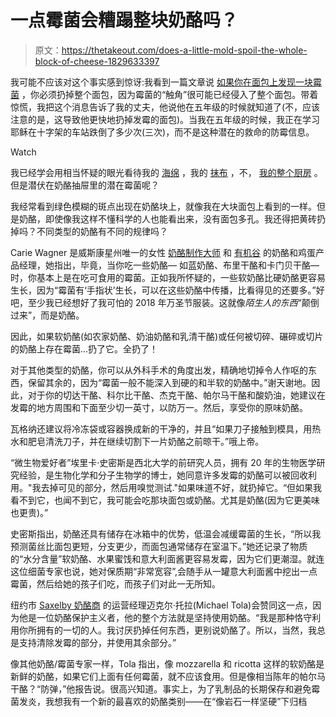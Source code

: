 # 一点霉菌会糟蹋整块奶酪吗？

> 原文：<https://thetakeout.com/does-a-little-mold-spoil-the-whole-block-of-cheese-1829633397>

我可能不应该对这个事实感到惊讶:我看到一篇文章说 [如果你在面包上发现一块霉菌](https://thetakeout.com/last-call-can-you-cut-out-the-mold-from-your-bread-and-1829207004) ，你必须扔掉整个面包，因为霉菌的“触角”很可能已经侵入了整个面包。带着惊慌，我把这个消息告诉了我的丈夫，他说他在五年级的时候就知道了(不，应该注意的是，这导致他更快地扔掉发霉的面包)。当我在五年级的时候，我正在学习耶稣在十字架的车站跌倒了多少次(三次)，而不是这种潜在的救命的防霉信息。

Watch

我已经学会用相当怀疑的眼光看待我的 [海绵](https://thetakeout.com/how-often-should-you-toss-your-kitchen-sponge-1826099826) ，我的 [抹布](https://thetakeout.com/new-germy-thing-to-be-terrified-of-in-your-kitchen-the-1826731809) ，不， [我的整个厨房](https://thetakeout.com/everything-in-your-kitchen-is-covered-in-shit-1823356675) 。但是潜伏在奶酪抽屉里的潜在霉菌呢？

我经常看到绿色模糊的斑点出现在奶酪块上，就像我在大块面包上看到的一样。但是奶酪，即使像我这样不懂科学的人也能看出来，没有面包多孔。我还得把黄砖扔掉吗？不同类型的奶酪有不同的规律吗？

Carie Wagner 是威斯康星州唯一的女性 [奶酪制作大师](https://www.cdr.wisc.edu/mastercheesemaker/about) 和 [有机谷](https://www.organicvalley.coop/) 的奶酪和鸡蛋产品经理，她指出，毕竟，当你吃一些奶酪— 如蓝奶酪、布里干酪和卡门贝干酪— 时，你基本上是在吃可食用的霉菌。正如我所怀疑的，一些软奶酪比硬奶酪更容易生长，因为“霉菌有‘手指状’生长，可以在这些奶酪中传播，比看得见的还要多。”好吧，至少我已经想好了我可怕的 2018 年万圣节服装。这就像*陌生人的东西*“颠倒过来”，而是奶酪。

因此，如果软奶酪(如农家奶酪、奶油奶酪和乳清干酪)或任何被切碎、碾碎或切片的奶酪上存在霉菌...扔了它。全扔了！

对于其他类型的奶酪，你可以从外科手术的角度出发，精确地切掉令人作呕的东西，保留其余的，因为“霉菌一般不能深入到硬的和半软的奶酪中。”谢天谢地。因此，对于你的切达干酪、科尔比干酪、杰克干酪、帕尔马干酪和酸奶油，她建议在发霉的地方周围和下面至少切一英寸，以防万一。然后，享受你的原味奶酪。

瓦格纳还建议将冷冻袋或容器换成新的干净的，并且“如果刀子接触到模具，用热水和肥皂清洗刀子，并在继续切割下一片奶酪之前晾干。”哦上帝。

“微生物爱好者”埃里卡·史密斯是西北大学的前研究人员，拥有 20 年的生物医学研究经验，是生物化学和分子生物学的博士，她同意许多发霉的奶酪可以被回收利用。"我去掉可见的部分，然后用嗅觉测试."如果味道不好，就扔掉它。“但如果我看不到它，也闻不到它，我可能会吃那块面包或奶酪。尤其是奶酪(因为它更美味也更贵)。”

史密斯指出，奶酪还具有储存在冰箱中的优势，低温会减缓霉菌的生长，“所以我预测菌丝比面包更短，分支更少，而面包通常储存在室温下。”她还记录了物质的“水分含量”软奶酪、水果蜜饯和意大利面酱更容易发霉，因为它们更潮湿。就连这位细菌专家也说，她对保质期“非常宽容”,会随手从一罐意大利面酱中挖出一点霉菌，然后给她的孩子们吃，而孩子们对此一无所知。

纽约市 [Saxelby 奶酪商](https://saxelbycheese.com/) 的运营经理迈克尔·托拉(Michael Tola)会赞同这一点，因为他是一位奶酪保护主义者，他的整个方法就是坚持使用奶酪。“我是那种恪守利用你所拥有的一切的人。我讨厌扔掉任何东西，更别说奶酪了。所以，当然，我总是支持清除发霉的部分，并使用其余部分。”

像其他奶酪/霉菌专家一样，Tola 指出，像 mozzarella 和 ricotta 这样的软奶酪是新鲜的奶酪，如果它们上面有任何霉菌，就不应该食用。但是像相当陈年的帕尔马干酪？“防弹，”他报告说。很高兴知道。事实上，为了乳制品的长期保存和避免霉菌发炎，我想我有一个新的最喜欢的奶酪类别——在“像岩石一样坚硬”下归档